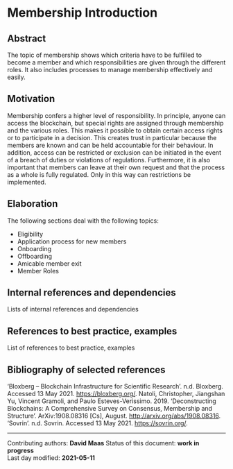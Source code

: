 # Membership Introduction

## Abstract

The topic of membership shows which criteria have to be fulfilled to become a member and which responsibilities are given through the different roles. It also includes processes to manage membership effectively and easily.
    
## Motivation

Membership confers a higher level of responsibility. In principle, anyone can access the blockchain, but special rights are assigned through membership and the various roles. This makes it possible to obtain certain access rights or to participate in a decision. This creates trust in particular because the members are known and can be held accountable for their behaviour. In addition, access can be restricted or exclusion can be initiated in the event of a breach of duties or violations of regulations. Furthermore, it is also important that members can leave at their own request and that the process as a whole is fully regulated. Only in this way can restrictions be implemented.
    
## Elaboration

The following sections deal with the following topics:

- Eligibility
- Application process for new members
- Onboarding
- Offboarding
- Amicable member exit
- Member Roles
    
## Internal references and dependencies

Lists of internal references and dependencies 
    
## References to best practice, examples  

List of references to best practice, examples 
	
## Bibliography of selected references

‘Bloxberg – Blockchain Infrastructure for Scientific Research’. n.d. Bloxberg. Accessed 13 May 2021. https://bloxberg.org/.
Natoli, Christopher, Jiangshan Yu, Vincent Gramoli, and Paulo Esteves-Verissimo. 2019. ‘Deconstructing Blockchains: A Comprehensive Survey on Consensus, Membership and Structure’. ArXiv:1908.08316 [Cs], August. http://arxiv.org/abs/1908.08316.
‘Sovrin’. n.d. Sovrin. Accessed 13 May 2021. https://sovrin.org/.


________

Contributing authors: **David Maas**
Status of this document: **work in progress**  
Last day modified: **2021-05-11**
